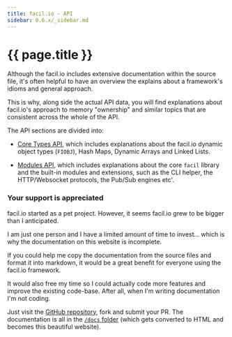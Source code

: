 ```yaml
---
title: facil.io - API
sidebar: 0.6.x/_sidebar.md
---
```

# {{ page.title }}

Although the facil.io includes extensive documentation within the source file, it's often helpful to have an overview the explains about a framework's idioms and general approach.

This is why, along side the actual API data, you will find explanations about facil.io's approach to memory "ownership" and similar topics that are consistent across the whole of the API.

The API sections are divided into:

* [Core Types API](types), which includes explanations about the facil.io dynamic object types (`FIOBJ`), Hash Maps, Dynamic Arrays and Linked Lists.

* [Modules API](modules), which includes explanations about the core `facil` library and the built-in modules and extensions, such as the CLI helper, the HTTP/Websocket protocols, the Pub/Sub engines etc'. 

### Your support is appreciated

facil.io started as a pet project. However, it seems facil.io grew to be bigger than I anticipated.

I am just one person and I have a limited amount of time to invest... which is why the documentation on this website is incomplete.

If you could help me copy the documentation from the source files and format it into markdown, it would be a great benefit for everyone using the facil.io framework.

It would also free my time so I could actually code more features and improve the existing code-base. After all, when I'm writing documentation I'm not coding.

Just visit the [GitHub repository](https://github.com/boazsegev/facil.io), fork and submit your PR. The documentation is all in the [`/docs` folder](https://github.com/boazsegev/facil.io/tree/master/docs) (which gets converted to HTML and becomes this beautiful website).
